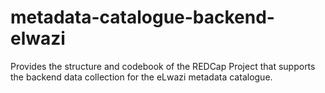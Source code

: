 # metadata-catalogue-backend-elwazi
Provides the structure and codebook of the REDCap Project that supports the backend data collection for the eLwazi metadata catalogue.
